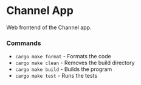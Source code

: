 # Channel App

Web frontend of the Channel app.

### Commands

- `cargo make format` - Formats the code
- `cargo make clean` - Removes the build directory
- `cargo make build` - Builds the program
- `cargo make test` - Runs the tests

